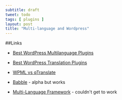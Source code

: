 ```yaml
---
subtitle: draft
tweet: todo
tags: [ plugins ]
layout: post
title: "Multi-language and Wordpress"
---
```


##Links

- [Best WordPress Multilanguage Plugins][wm1]
- [Best WordPress Translation Plugins][wm2]

- [WPML vs qTranslate][wvq]

- [Babble][bb] - alpha but works
- [Multi-Language Framework][ml] - couldn't get to work

[wm1]: http://www.wpmayor.com/plugin-reviews/best-wordpress-multilanguage-plugins/
[wm2]: http://www.wpmayor.com/plugin-reviews/best-wordpress-translation-plugins/
[bb]: https://github.com/simonwheatley/babble
[ml]: http://wordpress.org/extend/plugins/multi-language-framework/
[wvq]: http://www.wpmayor.com/wpml-vs-qtranslate-2/